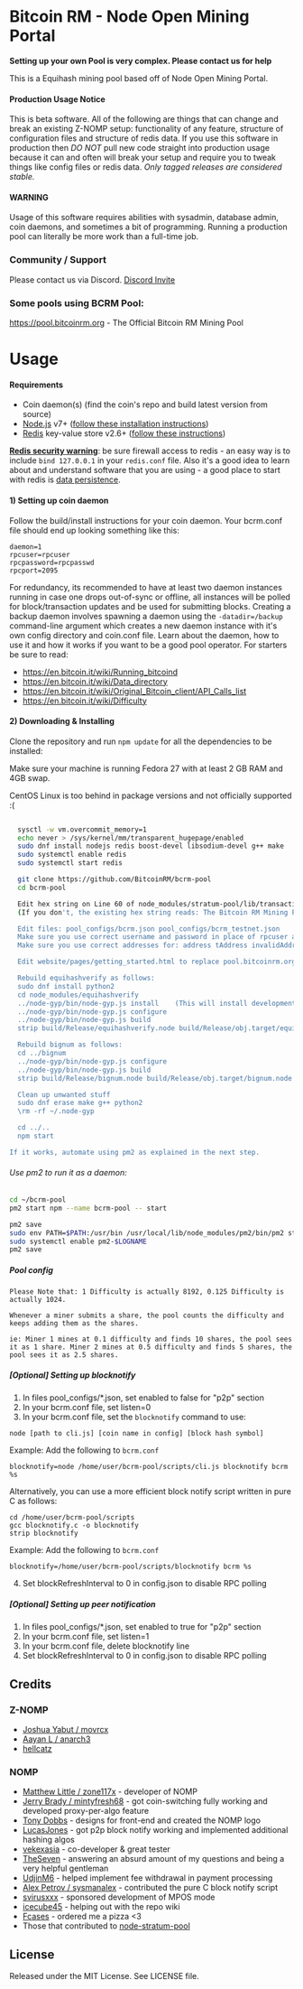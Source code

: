 # Bitcoin RM - Node Open Mining Portal

**Setting up your own Pool is very complex. Please contact us for help**

This is a Equihash mining pool based off of Node Open Mining Portal.

#### Production Usage Notice
This is beta software. All of the following are things that can change and break an existing Z-NOMP setup: functionality of any feature, structure of configuration files and structure of redis data. If you use this software in production then *DO NOT* pull new code straight into production usage because it can and often will break your setup and require you to tweak things like config files or redis data. *Only tagged releases are considered stable.*

#### WARNING
Usage of this software requires abilities with sysadmin, database admin, coin daemons, and sometimes a bit of programming. Running a production pool can literally be more work than a full-time job. 


### Community / Support

Please contact us via Discord. [Discord Invite](https://discord.gg/aj2QVc9)

### Some pools using BCRM Pool:

https://pool.bitcoinrm.org - The Official Bitcoin RM Mining Pool

Usage
=====

#### Requirements
* Coin daemon(s) (find the coin's repo and build latest version from source)
* [Node.js](http://nodejs.org/) v7+ ([follow these installation instructions](https://github.com/joyent/node/wiki/Installing-Node.js-via-package-manager))
* [Redis](http://redis.io/) key-value store v2.6+ ([follow these instructions](http://redis.io/topics/quickstart))

[**Redis security warning**](http://redis.io/topics/security): be sure firewall access to redis - an easy way is to
include `bind 127.0.0.1` in your `redis.conf` file. Also it's a good idea to learn about and understand software that
you are using - a good place to start with redis is [data persistence](http://redis.io/topics/persistence).


#### 1) Setting up coin daemon
Follow the build/install instructions for your coin daemon. Your bcrm.conf file should end up looking something like this:
```
daemon=1
rpcuser=rpcuser
rpcpassword=rpcpasswd
rpcport=2095
```
For redundancy, its recommended to have at least two daemon instances running in case one drops out-of-sync or offline,
all instances will be polled for block/transaction updates and be used for submitting blocks. Creating a backup daemon
involves spawning a daemon using the `-datadir=/backup` command-line argument which creates a new daemon instance with
it's own config directory and coin.conf file. Learn about the daemon, how to use it and how it works if you want to be
a good pool operator. For starters be sure to read:
   * https://en.bitcoin.it/wiki/Running_bitcoind
   * https://en.bitcoin.it/wiki/Data_directory
   * https://en.bitcoin.it/wiki/Original_Bitcoin_client/API_Calls_list
   * https://en.bitcoin.it/wiki/Difficulty


#### 2) Downloading & Installing

Clone the repository and run `npm update` for all the dependencies to be installed:

Make sure your machine is running Fedora 27 with at least 2 GB RAM and 4GB swap.

CentOS Linux is too behind in package versions and not officially supported :(

```bash

  sysctl -w vm.overcommit_memory=1
  echo never > /sys/kernel/mm/transparent_hugepage/enabled
  sudo dnf install nodejs redis boost-devel libsodium-devel g++ make
  sudo systemctl enable redis
  sudo systemctl start redis

  git clone https://github.com/BitcoinRM/bcrm-pool
  cd bcrm-pool

  Edit hex string on Line 60 of node_modules/stratum-pool/lib/transactions.js for your pool name!
  (If you don't, the existing hex string reads: The Bitcoin RM Mining Pool pool.bitcoinrm.org)

  Edit files: pool_configs/bcrm.json pool_configs/bcrm_testnet.json
  Make sure you use correct username and password in place of rpcuser and rpcpasswd in two places
  Make sure you use correct addresses for: address tAddress invalidAddress rewardRecipients

  Edit website/pages/getting_started.html to replace pool.bitcoinrm.org by your stratum server name in two places

  Rebuild equihashverify as follows:
  sudo dnf install python2
  cd node_modules/equihashverify
  ../node-gyp/bin/node-gyp.js install    (This will install development files in ~/.node-gyp) 
  ../node-gyp/bin/node-gyp.js configure
  ../node-gyp/bin/node-gyp.js build
  strip build/Release/equihashverify.node build/Release/obj.target/equihashverify.node

  Rebuild bignum as follows:
  cd ../bignum
  ../node-gyp/bin/node-gyp.js configure
  ../node-gyp/bin/node-gyp.js build 
  strip build/Release/bignum.node build/Release/obj.target/bignum.node

  Clean up unwanted stuff
  sudo dnf erase make g++ python2
  \rm -rf ~/.node-gyp

  cd ../..
  npm start

If it works, automate using pm2 as explained in the next step.
```
###### Use pm2 to run it as a daemon:

```bash
cd ~/bcrm-pool
pm2 start npm --name bcrm-pool -- start

pm2 save
sudo env PATH=$PATH:/usr/bin /usr/local/lib/node_modules/pm2/bin/pm2 startup systemd -u $LOGNAME --hp $HOME
sudo systemctl enable pm2-$LOGNAME
pm2 save
```

##### Pool config

```
Please Note that: 1 Difficulty is actually 8192, 0.125 Difficulty is actually 1024.

Whenever a miner submits a share, the pool counts the difficulty and keeps adding them as the shares. 

ie: Miner 1 mines at 0.1 difficulty and finds 10 shares, the pool sees it as 1 share. Miner 2 mines at 0.5 difficulty and finds 5 shares, the pool sees it as 2.5 shares. 
```


##### [Optional] Setting up blocknotify
1. In files pool_configs/*.json, set enabled to false for "p2p" section
2. In your bcrm.conf file, set listen=0
3. In your bcrm.conf file, set the `blocknotify` command to use:
```
node [path to cli.js] [coin name in config] [block hash symbol]
```
Example: Add the following to `bcrm.conf`
```
blocknotify=node /home/user/bcrm-pool/scripts/cli.js blocknotify bcrm %s
```

Alternatively, you can use a more efficient block notify script written in pure C as follows:
```
cd /home/user/bcrm-pool/scripts
gcc blocknotify.c -o blocknotify
strip blocknotify
```

Example: Add the following to `bcrm.conf`
```
blocknotify=/home/user/bcrm-pool/scripts/blocknotify bcrm %s
```
4. Set blockRefreshInterval to 0 in config.json to disable RPC polling

##### [Optional] Setting up peer notification
1. In files pool_configs/*.json, set enabled to true for "p2p" section
2. In your bcrm.conf file, set listen=1
3. In your bcrm.conf file, delete blocknotify line
4. Set blockRefreshInterval to 0 in config.json to disable RPC polling

Credits
-------
### Z-NOMP
* [Joshua Yabut / movrcx](https://github.com/joshuayabut)
* [Aayan L / anarch3](https://github.com/aayanl)
* [hellcatz](https://github.com/hellcatz)

### NOMP
* [Matthew Little / zone117x](https://github.com/zone117x) - developer of NOMP
* [Jerry Brady / mintyfresh68](https://github.com/bluecircle) - got coin-switching fully working and developed proxy-per-algo feature
* [Tony Dobbs](http://anthonydobbs.com) - designs for front-end and created the NOMP logo
* [LucasJones](//github.com/LucasJones) - got p2p block notify working and implemented additional hashing algos
* [vekexasia](//github.com/vekexasia) - co-developer & great tester
* [TheSeven](//github.com/TheSeven) - answering an absurd amount of my questions and being a very helpful gentleman
* [UdjinM6](//github.com/UdjinM6) - helped implement fee withdrawal in payment processing
* [Alex Petrov / sysmanalex](https://github.com/sysmanalex) - contributed the pure C block notify script
* [svirusxxx](//github.com/svirusxxx) - sponsored development of MPOS mode
* [icecube45](//github.com/icecube45) - helping out with the repo wiki
* [Fcases](//github.com/Fcases) - ordered me a pizza <3
* Those that contributed to [node-stratum-pool](//github.com/zone117x/node-stratum-pool#credits)


License
-------
Released under the MIT License. See LICENSE file.
